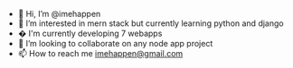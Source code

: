 - 👋 Hi, I’m @imehappen
- 👀 I’m interested in mern stack but currently learning python and django
- �  I'm currently developing 7 webapps
- 💞️ I’m looking to collaborate on any node app project
- 📫 How to reach me imehappen@gmail.com

